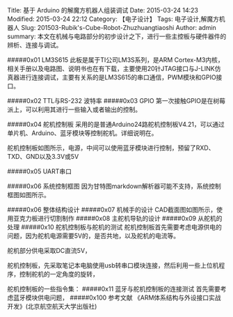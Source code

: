 Title: 基于 Arduino 的解魔方机器人组装调试
Date: 2015-03-24 14:23
Modified: 2015-03-24 22:12
Category: 【电子设计】
Tags: 电子设计,解魔方机器人
Slug: 201503-Rubik's-Cube-Robot-Zhuzhuangtiaoshi
Author: admin
summary: 本文在机械与电路部分的初步设计之下，进行一些主控板与硬件器件的辨析、连接与调试。

#####0x01 LM3S615
此板是属于TI公司LM3S系列，是ARM Cortex-M3内核，相关手册以及电路图、说明书也在[](http://download)有下载，主要使用20针JTAG接口与J-LINK仿真器进行连接调试，主要有关系的是LM3S615的串口通信，PWM模块和GPIO接口。

#####0x02 TTL与RS-232
波特率
#####0x03 GPIO
第一次接触GPIO是在树莓派上，可以利用其进行一些输入或者输出的控制。

#####0x04 舵机控制板
采用的是普通Arduino24路舵机控制板V4.21，可以通过单片机、Arduino、蓝牙模块等控制舵机。详细说明在[]()。

舵机控制板如图所示，电源，中间可以使用蓝牙模块进行控制，预留了RXD、TXD、GND以及3.3V或5V

#####0x05 UART串口

#####0x06 系统控制框图
因为甘特图markdown解析器可能不支持，系统控制框图如图所示。

#####0x06 整体结构设计
#####0x07 机械手的设计
CAD截面图如图所示，使用亚克力板进行切割制作
#####0x08 主舵机导轨的设计
#####0x09 从舵机的处理
#####0x10 舵机控制板与舵机的测试
舵机控制板首先需要考虑电源供电的问题，因为舵机电源需要5V的，是否共地，以及舵机的电流等。

舵机部分供电采取DC直流5V，

舵机控制板，先采取笔记本电脑使用usb转串口模块连接，然后利用一些上位机程序，控制舵机的一定角度的旋转，

舵机控制板的一些指令集：
#####0x11 蓝牙与舵机控制板的连接测试
首先需要考虑蓝牙模块供电问题，
#####0x100 参考文献
《ARM体系结构与外设接口实战开发》(北京航空航天大学出版社)
